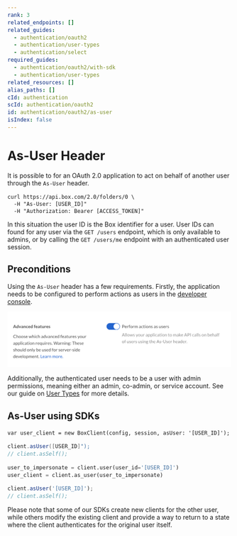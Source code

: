 ```yaml
---
rank: 3
related_endpoints: []
related_guides:
  - authentication/oauth2
  - authentication/user-types
  - authentication/select
required_guides:
  - authentication/oauth2/with-sdk
  - authentication/user-types
related_resources: []
alias_paths: []
cId: authentication
scId: authentication/oauth2
id: authentication/oauth2/as-user
isIndex: false
---
```


# As-User Header

It is possible to for an OAuth 2.0 application to act on behalf of another user
through the `As-User` header.

```curl
curl https://api.box.com/2.0/folders/0 \
  -H "As-User: [USER_ID]"
  -H "Authorization: Bearer [ACCESS_TOKEN]"
```

<Message>

In this situation the user ID is the Box identifier for a user. User IDs can
found for any user via the `GET /users` endpoint, which is only available to
admins, or by calling the `GET /users/me` endpoint with an authenticated user session.

</Message>

## Preconditions

Using the `As-User` header has a few requirements. Firstly, the application
needs to be configured to perform actions as users in the [developer
console][devconsole].

<ImageFrame border center>

![Advanced Features](./enable-perform-actions-as-users.png)

</ImageFrame>

Additionally, the authenticated user needs to be a user with admin permissions,
meaning either an admin, co-admin, or service account. See our guide on [User
Types](g://authentication/user-types) for more details.

## As-User using SDKs

<Tabs>

  <Tab title='.NET'>

```dotnet
var user_client = new BoxClient(config, session, asUser: '[USER_ID]');
```

  </Tab>
  <Tab title='Java'>

<!-- markdownlint-disable line-length -->

```java
client.asUser([USER_ID]");
// client.asSelf();
```

<!-- markdownlint-enable line-length -->

  </Tab>
  <Tab title='Python'>

```python
user_to_impersonate = client.user(user_id='[USER_ID]')
user_client = client.as_user(user_to_impersonate)
```

  </Tab>
  <Tab title='Node'>

```js
client.asUser('[USER_ID]');
// client.asSelf();
```

  </Tab>

</Tabs>

<Message warning>

  Please note that some of our SDKs create new clients for the other user, while
  others modify the existing client and provide a way to return to a state where
  the client authenticates for the original user itself.

</Message>

[devconsole]: https://app.box.com/developers/console
